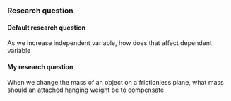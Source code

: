 ### Research question
#### Default research question
As we increase independent variable, how does that affect dependent variable

#### My research question
When we change the mass of an object on a frictionless plane, what mass should an attached hanging weight be to compensate 